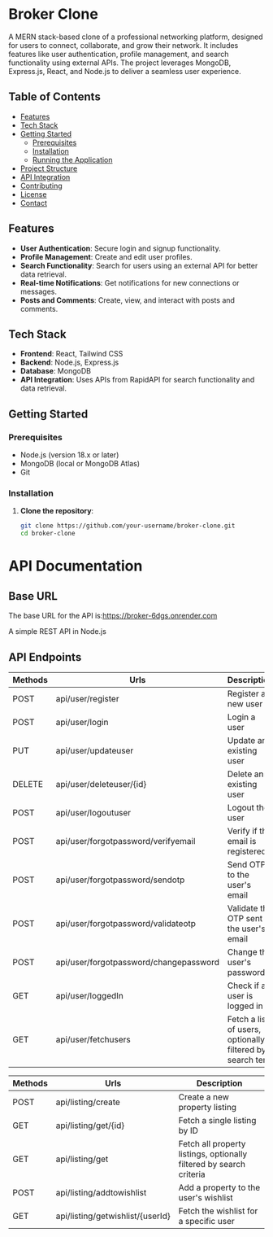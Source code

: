 # Broker Clone

A MERN stack-based clone of a professional networking platform, designed for users to connect, collaborate, and grow their network. It includes features like user authentication, profile management, and search functionality using external APIs. The project leverages MongoDB, Express.js, React, and Node.js to deliver a seamless user experience.

## Table of Contents
- [Features](#features)
- [Tech Stack](#tech-stack)
- [Getting Started](#getting-started)
  - [Prerequisites](#prerequisites)
  - [Installation](#installation)
  - [Running the Application](#running-the-application)
- [Project Structure](#project-structure)
- [API Integration](#api-integration)
- [Contributing](#contributing)
- [License](#license)
- [Contact](#contact)

## Features
- **User Authentication**: Secure login and signup functionality.
- **Profile Management**: Create and edit user profiles.
- **Search Functionality**: Search for users using an external API for better data retrieval.
- **Real-time Notifications**: Get notifications for new connections or messages.
- **Posts and Comments**: Create, view, and interact with posts and comments.

## Tech Stack
- **Frontend**: React, Tailwind CSS
- **Backend**: Node.js, Express.js
- **Database**: MongoDB
- **API Integration**: Uses APIs from RapidAPI for search functionality and data retrieval.

## Getting Started

### Prerequisites
- Node.js (version 18.x or later)
- MongoDB (local or MongoDB Atlas)
- Git

### Installation
1. **Clone the repository**:
   ```bash
   git clone https://github.com/your-username/broker-clone.git
   cd broker-clone

# API Documentation

## Base URL
The base URL for the API is:https://broker-6dgs.onrender.com

A simple REST API in Node.js

## API Endpoints

| Methods     | Urls                                | Description                                           |
| ----------- | ----------------------------------- | -----------------------------------------------------|
| POST        | api/user/register                   | Register a new user                                 |
| POST        | api/user/login                      | Login a user                                        |
| PUT         | api/user/updateuser                 | Update an existing user                             |
| DELETE      | api/user/deleteuser/{id}            | Delete an existing user                             |
| POST        | api/user/logoutuser                 | Logout the user                                     |
| POST        | api/user/forgotpassword/verifyemail | Verify if the email is registered                   |
| POST        | api/user/forgotpassword/sendotp     | Send OTP to the user's email                        |
| POST        | api/user/forgotpassword/validateotp | Validate the OTP sent to the user's email           |
| POST        | api/user/forgotpassword/changepassword | Change the user's password                          |
| GET         | api/user/loggedIn                  | Check if a user is logged in                        |
| GET         | api/user/fetchusers                 | Fetch a list of users, optionally filtered by search term |

| Methods     | Urls                                | Description                                           |
| ----------- | ----------------------------------- | -----------------------------------------------------|
| POST        | api/listing/create                  | Create a new property listing                        |
| GET         | api/listing/get/{id}                | Fetch a single listing by ID                         |
| GET         | api/listing/get                     | Fetch all property listings, optionally filtered by search criteria |
| POST        | api/listing/addtowishlist           | Add a property to the user's wishlist                |
| GET         | api/listing/getwishlist/{userId}    | Fetch the wishlist for a specific user              |

